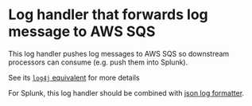 Log handler that forwards log message to AWS SQS
====================

This log handler pushes log messages to AWS SQS so downstream processors
can consume (e.g. push them into Splunk).

See its [`log4j` equivalent](https://github.com/zillow/sqs-log4j-handler) for more details

For Splunk, this log handler should be combined with [json log formatter](https://pypi.python.org/pypi/JSON-log-formatter/0.0.2).
 
